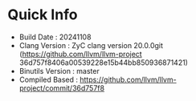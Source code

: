 # Quick Info
* Build Date : 20241108
* Clang Version : ZyC clang version 20.0.0git (https://github.com/llvm/llvm-project 36d757f8406a00539228e15b44bb850936871421)
* Binutils Version : master
* Compiled Based : https://github.com/llvm/llvm-project/commit/36d757f8

